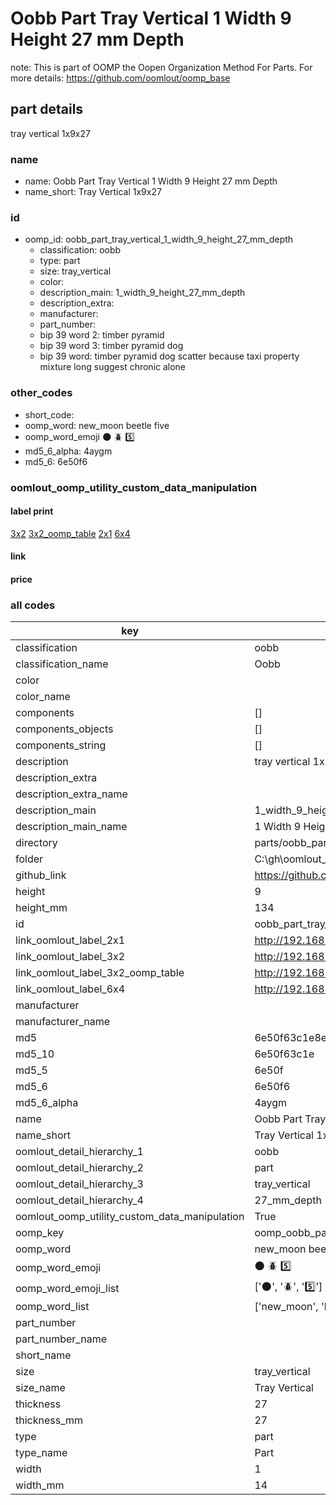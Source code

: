 # Oobb Part Tray Vertical 1 Width 9 Height 27 mm Depth  

note: This is part of OOMP the Oopen Organization Method For Parts. For more details: https://github.com/oomlout/oomp_base

##  part details
  



tray vertical 1x9x27



### name
* name: Oobb Part Tray Vertical 1 Width 9 Height 27 mm Depth
* name_short: Tray Vertical 1x9x27 
### id
* oomp_id: oobb_part_tray_vertical_1_width_9_height_27_mm_depth
  * classification: oobb
  * type: part
  * size: tray_vertical
  * color: 
  * description_main: 1_width_9_height_27_mm_depth
  * description_extra: 
  * manufacturer: 
  * part_number: 
  * bip 39 word 2: timber pyramid
  * bip 39 word 3: timber pyramid dog
  * bip 39 word: timber pyramid dog scatter because taxi property mixture long suggest chronic alone

### other_codes
* short_code: 
* oomp_word: new_moon beetle five
* oomp_word_emoji :new_moon: :beetle: :five:
* md5_6_alpha: 4aygm
* md5_6: 6e50f6






### oomlout_oomp_utility_custom_data_manipulation
#### label print
[3x2](http://192.168.1.245:1112/?label=oomp%204aygm)
[3x2_oomp_table](http://192.168.1.108:1112/?label=oomp%204aygm)
[2x1](http://192.168.1.242:1112/?label=oomp%204aygm)
[6x4](http://192.168.1.55:1112/?label=oomp%204aygm)    

#### link

                              

#### price







### all codes 
| key | value |  
| --- | --- |  
| classification | oobb |  
| classification_name | Oobb |  
| color |  |  
| color_name |  |  
| components | [] |  
| components_objects | [] |  
| components_string | [] |  
| description | tray vertical 1x9x27 |  
| description_extra |  |  
| description_extra_name |  |  
| description_main | 1_width_9_height_27_mm_depth |  
| description_main_name | 1 Width 9 Height 27 mm Depth |  
| directory | parts/oobb_part_tray_vertical_1_width_9_height_27_mm_depth |  
| folder | C:\gh\oomlout_oobb_version_4_generated_parts\parts\oobb_part_tray_vertical_1_width_9_height_27_mm_depth |  
| github_link | https://github.com/oomlout/oomlout_oomp_part_src/tree/main/parts/oobb_part_tray_vertical_1_width_9_height_27_mm_depth |  
| height | 9 |  
| height_mm | 134 |  
| id | oobb_part_tray_vertical_1_width_9_height_27_mm_depth |  
| link_oomlout_label_2x1 | http://192.168.1.242:1112/?label=oomp%204aygm |  
| link_oomlout_label_3x2 | http://192.168.1.245:1112/?label=oomp%204aygm |  
| link_oomlout_label_3x2_oomp_table | http://192.168.1.108:1112/?label=oomp%204aygm |  
| link_oomlout_label_6x4 | http://192.168.1.55:1112/?label=oomp%204aygm |  
| manufacturer |  |  
| manufacturer_name |  |  
| md5 | 6e50f63c1e8e558f7989ec06812bc711 |  
| md5_10 | 6e50f63c1e |  
| md5_5 | 6e50f |  
| md5_6 | 6e50f6 |  
| md5_6_alpha | 4aygm |  
| name | Oobb Part Tray Vertical 1 Width 9 Height 27 mm Depth |  
| name_short | Tray Vertical 1x9x27  |  
| oomlout_detail_hierarchy_1 | oobb |  
| oomlout_detail_hierarchy_2 | part |  
| oomlout_detail_hierarchy_3 | tray_vertical |  
| oomlout_detail_hierarchy_4 | 27_mm_depth |  
| oomlout_oomp_utility_custom_data_manipulation | True |  
| oomp_key | oomp_oobb_part_tray_vertical_1_width_9_height_27_mm_depth |  
| oomp_word | new_moon beetle five |  
| oomp_word_emoji | :new_moon: :beetle: :five: |  
| oomp_word_emoji_list | [':new_moon:', ':beetle:', ':five:'] |  
| oomp_word_list | ['new_moon', 'beetle', 'five'] |  
| part_number |  |  
| part_number_name |  |  
| short_name |  |  
| size | tray_vertical |  
| size_name | Tray Vertical |  
| thickness | 27 |  
| thickness_mm | 27 |  
| type | part |  
| type_name | Part |  
| width | 1 |  
| width_mm | 14 |  

